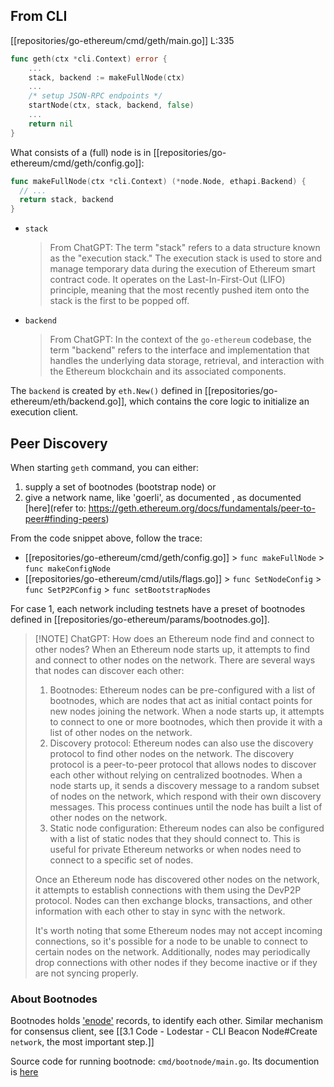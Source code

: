 ---
---

## From CLI

[[repositories/go-ethereum/cmd/geth/main.go]] L:335

```Go
func geth(ctx *cli.Context) error {
	...
	stack, backend := makeFullNode(ctx)
	...
	/* setup JSON-RPC endpoints */
	startNode(ctx, stack, backend, false)
	...
	return nil
}
```

What consists of a (full) node is in [[repositories/go-ethereum/cmd/geth/config.go]]:
```go
func makeFullNode(ctx *cli.Context) (*node.Node, ethapi.Backend) {
  // ...
  return stack, backend
}
```

- `stack`
  > From ChatGPT:
  > The term "stack" refers to a data structure known as the "execution stack." The execution stack is used to store and manage temporary data during the execution of Ethereum smart contract code. It operates on the Last-In-First-Out (LIFO) principle, meaning that the most recently pushed item onto the stack is the first to be popped off.
- `backend`
  > From ChatGPT:
  > In the context of the `go-ethereum` codebase, the term "backend" refers to the interface and implementation that handles the underlying data storage, retrieval, and interaction with the Ethereum blockchain and its associated components.
  
The `backend` is created by `eth.New()` defined in [[repositories/go-ethereum/eth/backend.go]], which contains the core logic to initialize an execution client.

## Peer Discovery
When starting `geth` command, you can either:
1. supply a set of bootnodes (bootstrap node) or 
2. give a network name, like 'goerli', as documented 
, as documented [here](refer to: https://geth.ethereum.org/docs/fundamentals/peer-to-peer#finding-peers)

From the code snippet above, follow the trace:
- [[repositories/go-ethereum/cmd/geth/config.go]] > `func makeFullNode` > `func makeConfigNode`
- [[repositories/go-ethereum/cmd/utils/flags.go]] > `func SetNodeConfig` > `func SetP2PConfig` > `func setBootstrapNodes`

For case 1, each network including testnets have a preset of bootnodes defined in [[repositories/go-ethereum/params/bootnodes.go]].


> [!NOTE] ChatGPT: How does an Ethereum node find and connect to other nodes?
> When an Ethereum node starts up, it attempts to find and connect to other nodes on the network. There are several ways that nodes can discover each other:
> 1. Bootnodes: Ethereum nodes can be pre-configured with a list of bootnodes, which are nodes that act as initial contact points for new nodes joining the network. When a node starts up, it attempts to connect to one or more bootnodes, which then provide it with a list of other nodes on the network.
> 2. Discovery protocol: Ethereum nodes can also use the discovery protocol to find other nodes on the network. The discovery protocol is a peer-to-peer protocol that allows nodes to discover each other without relying on centralized bootnodes. When a node starts up, it sends a discovery message to a random subset of nodes on the network, which respond with their own discovery messages. This process continues until the node has built a list of other nodes on the network.
> 3. Static node configuration: Ethereum nodes can also be configured with a list of static nodes that they should connect to. This is useful for private Ethereum networks or when nodes need to connect to a specific set of nodes.
> 
> Once an Ethereum node has discovered other nodes on the network, it attempts to establish connections with them using the DevP2P protocol. Nodes can then exchange blocks, transactions, and other information with each other to stay in sync with the network.
> 
> It's worth noting that some Ethereum nodes may not accept incoming connections, so it's possible for a node to be unable to connect to certain nodes on the network. Additionally, nodes may periodically drop connections with other nodes if they become inactive or if they are not syncing properly.


### About Bootnodes
Bootnodes holds ['enode'](https://ethereum.org/en/developers/docs/networking-layer/network-addresses/#enode) records, to identify each other. Similar mechanism for consensus client, see [[3.1 Code - Lodestar - CLI Beacon Node#Create `network`, the most important step.]]

Source code for running bootnode:
`cmd/bootnode/main.go`. Its documention is [here](https://geth.ethereum.org/docs/fundamentals/private-network)